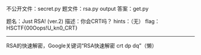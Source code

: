 不公开文件：secret.py
题文件：rsa.py output
答案：get.py

题名：Just RSA! (ver.2)
描述：你会CRT吗？
hints：（无）
flag：HSCTF{00Oops!U_kn0_CRT}

---

RSA的快速解密，Google关键词“RSA快速解密 crt dp dq”（懒）